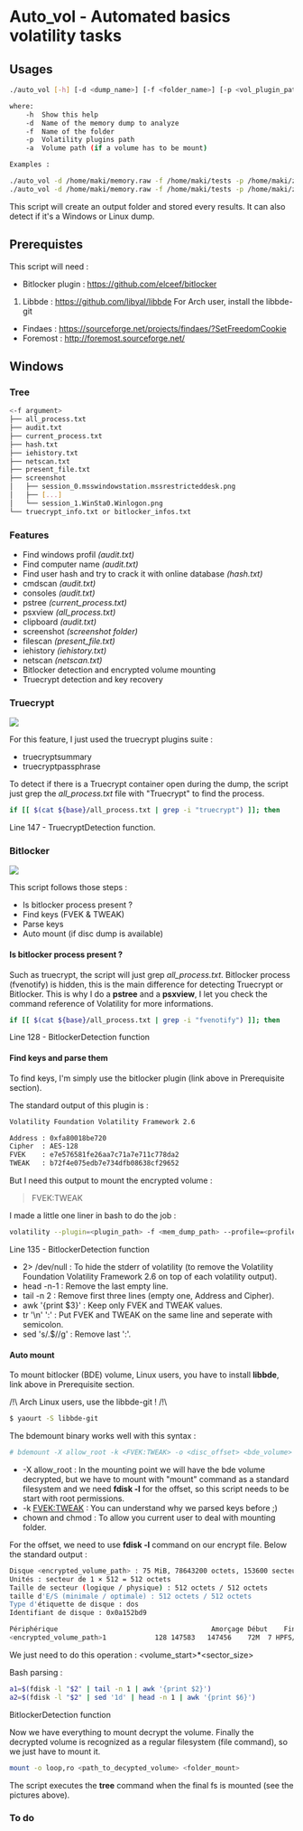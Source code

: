 # Auto_vol - Automated basics volatility tasks

## Usages

```bash
./auto_vol [-h] [-d <dump_name>] [-f <folder_name>] [-p <vol_plugin_path>] [-a <volume_path>] -- Script that performs basic volatility command and stores them into a directory

where:
	-h	Show this help
	-d 	Name of the memory dump to analyze
	-f	Name of the folder
	-p  Volatility plugins path
	-a 	Volume path (if a volume has to be mount)

Examples : 

./auto_vol -d /home/maki/memory.raw -f /home/maki/tests -p /home/maki/zTools/plug_vol
./auto_vol -d /home/maki/memory.raw -f /home/maki/tests -p /home/maki/zTools/plug_vol -a /home/maki/image.dd
```

This script will create an output folder and stored every results. It can also detect if it's a Windows or Linux dump.

## Prerequistes

This script will need :

* Bitlocker plugin : https://github.com/elceef/bitlocker
1. Libbde : https://github.com/libyal/libbde
For Arch user, install the libbde-git
* Findaes : https://sourceforge.net/projects/findaes/?SetFreedomCookie
* Foremost : http://foremost.sourceforge.net/


## Windows

### Tree

```bash
<-f argument>
├── all_process.txt
├── audit.txt
├── current_process.txt
├── hash.txt
├── iehistory.txt
├── netscan.txt
├── present_file.txt
├── screenshot
│   ├── session_0.msswindowstation.mssrestricteddesk.png
│   ├── [...]
│   └── session_1.WinSta0.Winlogon.png
└── truecrypt_info.txt or bitlocker_infos.txt

```


### Features 

* Find windows profil _(audit.txt)_
* Find computer name _(audit.txt)_
* Find user hash and try to crack it with online database _(hash.txt)_
* cmdscan _(audit.txt)_
* consoles _(audit.txt)_
* pstree _(current_process.txt)_
* psxview _(all_process.txt)_
* clipboard _(audit.txt)_
* screenshot _(screenshot folder)_
* filescan _(present_file.txt)_
* iehistory _(iehistory.txt)_
* netscan _(netscan.txt)_
* Bitlocker detection and encrypted volume mounting
* Truecrypt detection and key recovery

### Truecrypt

![](https://img11.hostingpics.net/pics/33553321tc.png)

For this feature, I just used the truecrypt plugins suite :

* truecryptsummary
* truecryptpassphrase

To detect if there is a Truecrypt container open during the dump, the script just grep the _all_process.txt_ file with "Truecrypt" to find the process.

```bash
if [[ $(cat ${base}/all_process.txt | grep -i "truecrypt") ]]; then
```
Line 147 - TruecryptDetection function.

### Bitlocker

![](https://img11.hostingpics.net/pics/201051bitlocker.png)

This script follows those steps :

* Is bitlocker process present ?
* Find keys (FVEK & TWEAK)
* Parse keys 
* Auto mount (if disc dump is available)

#### Is bitlocker process present ?

Such as truecrypt, the script will just grep _all_process.txt_. Bitlocker process (fvenotify) is hidden, this is the main difference for detecting Truecrypt or Bitlocker.
This is why I do a **pstree** and a **psxview**, I let you check the command reference of Volatility for more informations.

```bash
if [[ $(cat ${base}/all_process.txt | grep -i "fvenotify") ]]; then
```
Line 128 - BitlockerDetection function

#### Find keys and parse them

To find keys, I'm simply use the bitlocker plugin (link above in Prerequisite section).

The standard output of this plugin is :

```bash
Volatility Foundation Volatility Framework 2.6

Address : 0xfa80018be720
Cipher  : AES-128
FVEK    : e7e576581fe26aa7c71a7e711c778da2
TWEAK   : b72f4e075edb7e734dfb08638cf29652
```

But I need this output to mount the encrypted volume :

> FVEK:TWEAK

I made a little one liner in bash to do the job :

```bash
volatility --plugin=<plugin_path> -f <mem_dump_path> --profile=<profile> bitlocker 2> /dev/null | head -n-1  | tail -n 2 | awk '{print $3}' | tr '\n' ':' | sed 's/.$//g'
```
Line 135 - BitlockerDetection function

* 2> /dev/null : To hide the stderr of volatility (to remove the Volatility Foundation Volatility Framework 2.6 on top of each volatility output).
* head -n-1 : Remove the last empty line.
* tail -n 2 : Remove first three lines (empty one, Address and Cipher).
* awk '{print $3}' : Keep only FVEK and TWEAK values.
* tr '\n' ':' : Put FVEK and TWEAK on the same line and seperate with semicolon.
* sed 's/.$//g' : Remove last ':'.
 
#### Auto mount

To mount bitlocker (BDE) volume, Linux users, you have to install **libbde**, link above in Prerequisite section.

/!\ Arch Linux users, use the libbde-git ! /!\
```bash
$ yaourt -S libbde-git
```

The bdemount binary works well with this syntax :

```bash
# bdemount -X allow_root -k <FVEK:TWEAK> -o <disc_offset> <bde_volume> <mounting_point> && chown ${USER}:${USER} -R <mounting_point> && chmod 655 -R <mouting_point>
```

* -X allow_root : In the mounting point we will have the bde volume decrypted, but we have to mount with "mount" command as a standard filesystem and we need **fdisk -l** for the offset, so this script needs to be start with root permissions.
* -k <FVEK:TWEAK> : You can understand why we parsed keys before ;)
* chown and chmod : To allow you current user to deal with mounting folder.

For the offset, we need to use **fdisk -l** command on our encrypt file. Below the standard output :

```bash
Disque <encrypted_volume_path> : 75 MiB, 78643200 octets, 153600 secteurs
Unités : secteur de 1 × 512 = 512 octets
Taille de secteur (logique / physique) : 512 octets / 512 octets
taille d'E/S (minimale / optimale) : 512 octets / 512 octets
Type d'étiquette de disque : dos
Identifiant de disque : 0x0a152bd9

Périphérique                                      Amorçage Début    Fin Secteurs Taille Id Type
<encrypted_volume_path>1            128 147583   147456    72M  7 HPFS/NTFS/ex
```

We just need to do this operation : <volume_start>*<sector_size>

Bash parsing :

```bash
a1=$(fdisk -l "$2" | tail -n 1 | awk '{print $2}')
a2=$(fdisk -l "$2" | sed '1d' | head -n 1 | awk '{print $6}')
```
BitlockerDetection function

Now we have everything to mount decrypt the volume.
Finally the decrypted volume is recognized as a regular filesystem (file command), so we just have to mount it.

```bash
mount -o loop,ro <path_to_decypted_volume> <folder_mount>
```

The script executes the **tree** command when the final fs is mounted (see the pictures above).

### To do